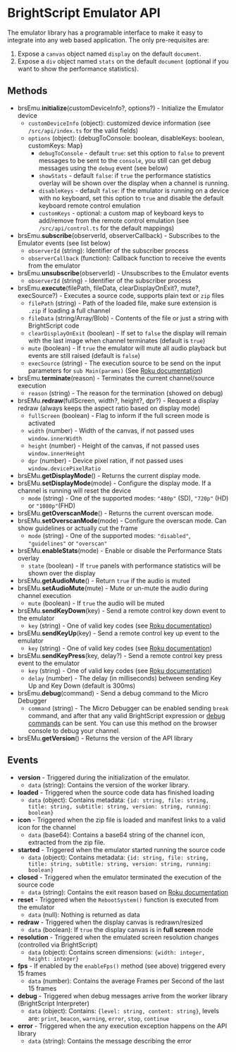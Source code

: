 # BrightScript Emulator API

The emulator library has a programable interface to make it easy to integrate into any web based application.
The only pre-requisites are:

1. Expose a `canvas` object named `display` on the default `document`.
1. Expose a `div` object named `stats` on the default `document` (optional if you want to show the performance statistics).

## Methods

- brsEmu.**initialize**(customDeviceInfo?, options?) - Initialize the Emulator device
  - `customDeviceInfo` (object): customized device information (see `/src/api/index.ts` for the valid fields)
  - `options` (object): {debugToConsole: boolean, disableKeys: boolean, customKeys: Map}
    - `debugToConsole` - default `true`: set this option to `false` to prevent messages to be sent to the `console`, you still can get debug messages using the `debug` event (see below)
    - `showStats` - default `false`:  if `true` the performance statistics overlay will be shown over the display when a channel is running.
    - `disableKeys` - default `false`: if the emulator is running on a device with no keyboard, set this option to `true` and disable the default keyboard remote control emulation
    - `customKeys` - optional: a custom map of keyboard keys to add/remove from the remote control emulation (see `/src/api/control.ts` for the default mappings)
- brsEmu.**subscribe**(observerId, observerCallback) - Subscribes to the Emulator events (see list below)
  - `observerId` (string): Identifier of the subscriber process
  - `observerCallback` (function): Callback function to receive the events from the emulator
- brsEmu.**unsubscribe**(observerId) - Unsubscribes to the Emulator events
  - `observerId` (string) - Identifier of the subscriber process
- brsEmu.**execute**(filePath, fileData, clearDisplayOnExit?, mute?, execSource?) - Executes a source code, supports plain text or `zip` files
  - `filePath` (string) - Path of the loaded file, make sure extension is `.zip` if loading a full channel
  - `fileData` (string/Array/Blob) - Contents of the file or just a string with BrightScript code
  - `clearDisplayOnExit` (boolean) - If set to `false` the display will remain with the last image when channel terminates (default is `true`)
  - `mute` (boolean) - If `true` the emulator will mute all audio playback but events are still raised (default is `false`)
  - `execSource` (string) - The execution source to be send on the input parameters for `sub Main(params)` (See [Roku documentation](https://developer.roku.com/en-gb/docs/developer-program/getting-started/architecture/dev-environment.md#source-parameter))
- brsEmu.**terminate**(reason) - Terminates the current channel/source execution
  - `reason` (string) - The reason for the termination (showed on debug)
- brsEMu.**redraw**(fullScreen, width?, height?, dpr?) - Request a display redraw (always keeps the aspect ratio based on display mode)
  - `fullScreen` (boolean) - Flag to inform if the full screen mode is activated
  - `width` (number) - Width of the canvas, if not passed uses `window.innerWidth`
  - `height` (number) - Height of the canvas, if not passed uses `window.innerHeight`
  - `dpr` (number) - Device pixel ration, if not passed uses `window.devicePixelRatio`
- brsEMu.**getDisplayMode**() - Returns the current display mode.
- brsEMu.**setDisplayMode**(mode) - Configure the display mode. If a channel is running will reset the device
  - `mode` (string) - One of the supported modes: `"480p"` (SD), `"720p"` (HD) or `"1080p"`(FHD)
- brsEMu.**getOverscanMode**() - Returns the current overscan mode.
- brsEMu.**setOverscanMode**(mode) - Configure the overscan mode. Can show guidelines or actually cut the frame
  - `mode` (string) - One of the supported modes: `"disabled"`, `"guidelines"` or `"overscan"`
- brsEMu.**enableStats**(mode) - Enable or disable the Performance Stats overlay
  - `state` (boolean) - If `true` panels with performance statistics will be shown over the display
- brsEMu.**getAudioMute**() - Return `true` if the audio is muted
- brsEMu.**setAudioMute**(mute) - Mute or un-mute the audio during channel execution
  - `mute` (boolean) - If `true` the audio will be muted
- brsEMu.**sendKeyDown**(key) - Send a remote control key down event to the emulator
  - `key` (string) - One of valid key codes (see [Roku documentation](https://developer.roku.com/docs/references/scenegraph/component-functions/onkeyevent.md))
- brsEMu.**sendKeyUp**(key) - Send a remote control key up event to the emulator
  - `key` (string) - One of valid key codes (see [Roku documentation](https://developer.roku.com/docs/references/scenegraph/component-functions/onkeyevent.md))
- brsEMu.**sendKeyPress**(key, delay?) - Send a remote control key press event to the emulator
  - `key` (string) - One of valid key codes (see [Roku documentation](https://developer.roku.com/docs/references/scenegraph/component-functions/onkeyevent.md))
  - `delay` (number) - The delay (in milliseconds) between sending Key Up and Key Down (default is 300ms)
- brsEmu.**debug**(command) - Send a debug command to the Micro Debugger
  - `command` (string) - The Micro Debugger can be enabled sending `break` command, and after that any valid BrightScript expression or [debug commands](https://developer.roku.com/en-gb/docs/developer-program/debugging/debugging-channels.md#brightscript-console-port-8085-commands) can be sent. You can use this method on the browser console to debug your channel.
- brsEMu.**getVersion**() - Returns the version of the API library

## Events

- **version** - Triggered during the initialization of the emulator.
  - `data` (string): Contains the version of the worker library.
- **loaded** - Triggered when the source code data has finished loading
  - `data` (object): Contains metadata: `{id: string, file: string, title: string, subtitle: string, version: string, running: boolean}`
- **icon** - Triggered when the zip file is loaded and manifest links to a valid icon for the channel
  - `data` (base64): Contains a base64 string of the channel icon, extracted from the zip file.
- **started** - Triggered when the emulator started running the source code
  - `data` (object): Contains metadata: `{id: string, file: string, title: string, subtitle: string, version: string, running: boolean}`
- **closed** - Triggered when the emulator terminated the execution of the source code
  - `data` (string): Contains the exit reason based on [Roku documentation](https://developer.roku.com/docs/developer-program/getting-started/architecture/dev-environment.md#lastexitorterminationreason-parameter)
- **reset** - Triggered when the `RebootSystem()` function is executed from the emulator
  - `data` (null): Nothing is returned as data
- **redraw** - Triggered when the display canvas is redrawn/resized
  - `data` (boolean): If `true` the display canvas is in **full screen** mode
- **resolution** - Triggered when the emulated screen resolution changes (controlled via BrightScript)
  - `data` (object): Contains screen dimensions: `{width: integer, height: integer}`
- **fps** - If enabled by the `enableFps()` method (see above) triggered every 15 frames
  - `data` (number): Contains the average Frames per Second of the last 15 frames
- **debug** - Triggered when debug messages arrive from the worker library (BrightScript Interpreter)
  - `data` (object): Contains: `{level: string, content: string}`, levels are: `print`, `beacon`, `warning`, `error`, `stop`, `continue`
- **error** - Triggered when the any execution exception happens on the API library
  - `data` (string): Contains the message describing the error
